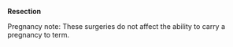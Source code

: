 **Resection**

Pregnancy note: These surgeries do not affect the ability to carry a pregnancy to term.